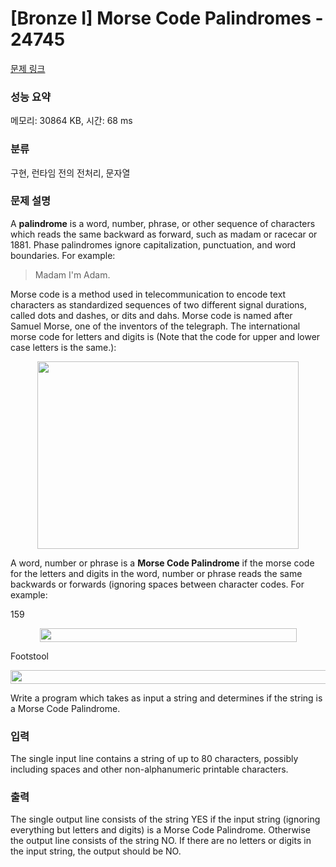 # [Bronze I] Morse Code Palindromes - 24745 

[문제 링크](https://www.acmicpc.net/problem/24745) 

### 성능 요약

메모리: 30864 KB, 시간: 68 ms

### 분류

구현, 런타임 전의 전처리, 문자열

### 문제 설명

<p>A <strong>palindrome</strong> is a word, number, phrase, or other sequence of characters which reads the same backward as forward, such as madam or racecar or 1881. Phase palindromes ignore capitalization, punctuation, and word boundaries. For example:</p>

<blockquote>
<p>Madam I'm Adam.</p>
</blockquote>

<p>Morse code is a method used in telecommunication to encode text characters as standardized sequences of two different signal durations, called dots and dashes, or dits and dahs. Morse code is named after Samuel Morse, one of the inventors of the telegraph. The international morse code for letters and digits is (Note that the code for upper and lower case letters is the same.):</p>

<p style="text-align: center;"><img alt="" src="" style="width: 418px; height: 300px;"></p>

<p>A word, number or phrase is a <strong>Morse Code Palindrome</strong> if the morse code for the letters and digits in the word, number or phrase reads the same backwards or forwards (ignoring spaces between character codes. For example:</p>

<p>159</p>

<p style="text-align: center;"><img alt="" src="" style="width: 411px; height: 22px;"></p>

<p>Footstool</p>

<p style="text-align: center;"><img alt="" src="" style="width: 718px; height: 22px;"></p>

<p>Write a program which takes as input a string and determines if the string is a Morse Code Palindrome.</p>

### 입력 

 <p>The single input line contains a string of up to 80 characters, possibly including spaces and other non-alphanumeric printable characters.</p>

### 출력 

 <p>The single output line consists of the string YES if the input string (ignoring everything but letters and digits) is a Morse Code Palindrome. Otherwise the output line consists of the string NO. If there are no letters or digits in the input string, the output should be NO.</p>

